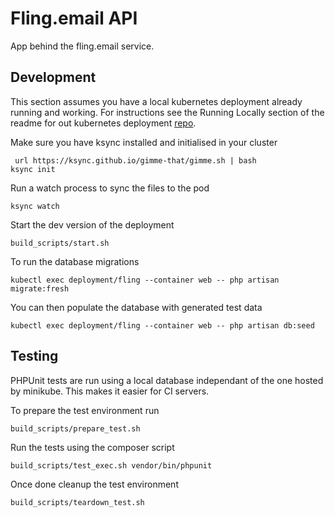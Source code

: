 # Fling.email API

App behind the fling.email service.

## Development

This section assumes you have a local kubernetes deployment already running and
working. For instructions see the Running Locally section of the readme for out
kubernetes deployment [repo](https://github.com/fling-email/deploy-kubernetes#flingemail-kubernetes-deployment).

Make sure you have ksync installed and initialised in your cluster
```
 url https://ksync.github.io/gimme-that/gimme.sh | bash
ksync init
```

Run a watch process to sync the files to the pod

```
ksync watch
```

Start the dev version of the deployment
```
build_scripts/start.sh
```

To run the database migrations

```
kubectl exec deployment/fling --container web -- php artisan migrate:fresh
```

You can then populate the database with generated test data

```
kubectl exec deployment/fling --container web -- php artisan db:seed
```

## Testing

PHPUnit tests are run using a local database independant of the one hosted by
minikube. This makes it easier for CI servers.

To prepare the test environment run

```
build_scripts/prepare_test.sh
```

Run the tests using the composer script

```
build_scripts/test_exec.sh vendor/bin/phpunit
```

Once done cleanup the test environment

```
build_scripts/teardown_test.sh
```
